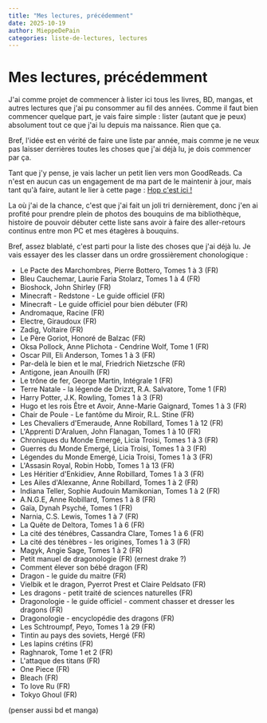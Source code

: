 ```yaml
---
title: "Mes lectures, précédemment"
date: 2025-10-19
author: MieppeDePain
categories: liste-de-lectures, lectures
---
```

# Mes lectures, précédemment

J'ai comme projet de commencer à lister ici tous les livres, BD, mangas, et autres lectures que j'ai pu consommer au fil des années.
Comme il faut bien commencer quelque part, je vais faire simple : lister (autant que je peux) absolument tout ce que j'ai lu depuis ma naissance.
Rien que ça.

Bref, l'idée est en vérité de faire une liste par année, mais comme je ne veux pas laisser derrières toutes les choses que j'ai déjà lu, je dois commencer par ça.

Tant que j'y pense, je vais lacher un petit lien vers mon GoodReads. Ca n'est en aucun cas un engagement de ma part de le maintenir à jour, mais tant qu'à faire, autant le lier à cette page : [Hop c'est ici !](https://www.goodreads.com/user/show/143915074-mieppe)

La où j'ai de la chance, c'est que j'ai fait un joli tri dernièrement, donc j'en ai profité pour prendre plein de photos des bouquins de ma bibliothèque, histoire de pouvoir débuter cette liste sans avoir à faire des aller-retours continus entre mon PC et mes étagères à bouquins.

Bref, assez blablaté, c'est parti pour la liste des choses que j'ai déjà lu. Je vais essayer des les classer dans un ordre grossièrement chonologique :
- Le Pacte des Marchombres, Pierre Bottero, Tomes 1 à 3 (FR)
- Bleu Cauchemar, Laurie Faria Stolarz, Tomes 1 à 4 (FR)
- Bioshock, John Shirley (FR)
- Minecraft - Redstone - Le guide officiel (FR)
- Minecraft - Le guide officiel pour bien débuter (FR)
- Andromaque, Racine (FR)
- Electre, Giraudoux (FR)
- Zadig, Voltaire (FR)
- Le Père Goriot, Honoré de Balzac (FR)
- Oksa Pollock, Anne Plichota - Cendrine Wolf, Tome 1 (FR)
- Oscar Pill, Eli Anderson, Tomes 1 à 3 (FR)
- Par-delà le bien et le mal, Friedrich Nietzsche (FR)
- Antigone, jean Anouilh (FR)
- Le trône de fer, George Martin, Intégrale 1 (FR)
- Terre Natale - la légende de Drizzt, R.A. Salvatore, Tome 1 (FR)
- Harry Potter, J.K. Rowling, Tomes 1 à 3 (FR)
- Hugo et les rois Être et Avoir, Anne-Marie Gaignard, Tomes 1 à 3 (FR)
- Chair de Poule - Le fantôme du Miroir, R.L. Stine (FR)
- Les Chevaliers d'Emeraude, Anne Robillard, Tomes 1 à 12 (FR)
- L'Apprenti D'Araluen, John Flanagan, Tomes 1 à 10 (FR)
- Chroniques du Monde Emergé, Licia Troisi, Tomes 1 à 3 (FR)
- Guerres du Monde Emergé, Licia Troisi, Tomes 1 à 3 (FR)
- Légendes du Monde Emergé, Licia Troisi, Tomes 1 à 3 (FR)
- L'Assasin Royal, Robin Hobb, Tomes 1 à 13 (FR)
- Les Héritier d'Enkidiev, Anne Robillard, Tomes 1 à 3 (FR)
- Les Ailes d'Alexanne, Anne Robillard, Tomes 1 à 2 (FR)
- Indiana Teller, Sophie Audouin Mamikonian, Tomes 1 à 2 (FR)
- A.N.G.E, Anne Robillard, Tomes 1 à 8 (FR)
- Gaïa, Dynah Psyché, Tomes 1 (FR)
- Narnia, C.S. Lewis, Tomes 1 à 7 (FR)
- La Quête de Deltora, Tomes 1 à 6 (FR)
- La cité des ténébres, Cassandra Clare, Tomes 1 à 6 (FR)
- La cité des ténèbres - les origines, Tomes 1 à 3 (FR)
- Magyk, Angie Sage, Tomes 1 à 2 (FR)
- Petit manuel de dragonologie (FR) (ernest drake ?)
- Comment élever son bébé dragon (FR)
- Dragon - le guide du maitre (FR)
- Vielbik et le dragon, Pyerrot Prest et Claire Peldsato (FR)
- Les dragons - petit traité de sciences naturelles (FR)
- Dragonologie - le guide officiel - comment chasser et dresser les dragons (FR)
- Dragonologie - encyclopédie des dragons (FR)
- Les Schtroumpf, Peyo, Tomes 1 à 29 (FR)
- Tintin au pays des soviets, Hergé (FR)
- Les lapins crétins (FR)
- Raghnarok, Tome 1 et 2 (FR)
- L'attaque des titans (FR)
- One Piece (FR)
- Bleach (FR)
- To love Ru (FR)
- Tokyo Ghoul (FR)

(penser aussi bd et manga)
